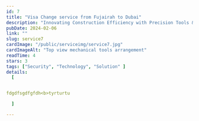 ```yaml
---
id: 7 
title: "Visa Change service from Fujairah to Dubai"
description: "Innovating Construction Efficiency with Precision Tools & Support"
pubDate: 2024-02-06
link: ""
slug: service7
cardImage: "/public/serviceimg/service7.jpg"
cardImageAlt: "Top view mechanical tools arrangement"
readTime: 4
stars: 3
tags: ["Security", "Technology", "Solution" ]
details:
  [


fdgdfsgdfgfdh<b>tyrturtu

  ]

---
```


